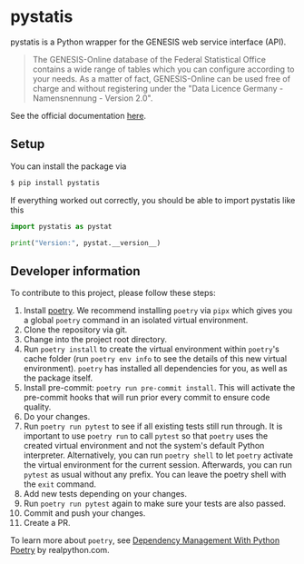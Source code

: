 # pystatis

pystatis is a Python wrapper for the GENESIS web service interface (API).

> The GENESIS-Online database of the Federal Statistical Office contains a wide range of tables which you can configure according to your needs. As a matter of fact, GENESIS-Online can be used free of charge and without registering under the "Data Licence Germany - Namensnennung - Version 2.0".

See the official documentation [here](https://www.destatis.de/EN/Service/OpenData/api-webservice.html).

## Setup

You can install the package via

```bash
$ pip install pystatis
```

If everything worked out correctly, you should be able to import pystatis like this

```python
import pystatis as pystat

print("Version:", pystat.__version__)
```

## Developer information

To contribute to this project, please follow these steps:

1. Install [poetry](https://python-poetry.org/docs/). We recommend installing `poetry` via `pipx` which gives you a global `poetry` command in an isolated virtual environment.
2. Clone the repository via git.
3. Change into the project root directory.
4. Run `poetry install` to create the virtual environment within `poetry`'s cache folder (run `poetry env info` to see the details of this new virtual environment). `poetry` has installed all dependencies for you, as well as the package itself.
5. Install pre-commit: `poetry run pre-commit install`. This will activate the pre-commit hooks that will run prior every commit to ensure code quality.
6. Do your changes.
7. Run `poetry run pytest` to see if all existing tests still run through. It is important to use `poetry run` to call `pytest` so that `poetry` uses the created virtual environment and not the system's default Python interpreter. Alternatively, you can run `poetry shell` to let `poetry` activate the virtual environment for the current session. Afterwards, you can run `pytest` as usual without any prefix. You can leave the poetry shell with the `exit` command.
8. Add new tests depending on your changes.
9. Run `poetry run pytest` again to make sure your tests are also passed.
10. Commit and push your changes.
11. Create a PR.

To learn more about `poetry`, see [Dependency Management With Python Poetry](https://realpython.com/dependency-management-python-poetry/#command-reference) by realpython.com.
